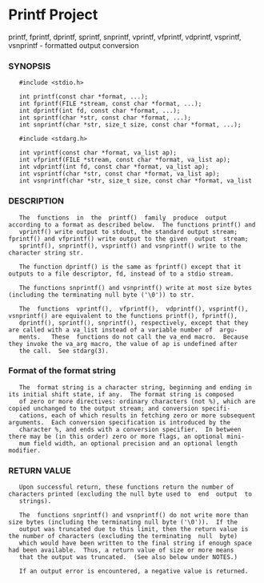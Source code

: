 # Printf Project

printf, fprintf, dprintf, sprintf, snprintf, vprintf, vfprintf, vdprintf, vsprintf, vsnprintf - formatted output conversion

### SYNOPSIS
       #include <stdio.h>

       int printf(const char *format, ...);
       int fprintf(FILE *stream, const char *format, ...);
       int dprintf(int fd, const char *format, ...);
       int sprintf(char *str, const char *format, ...);
       int snprintf(char *str, size_t size, const char *format, ...);

       #include <stdarg.h>

       int vprintf(const char *format, va_list ap);
       int vfprintf(FILE *stream, const char *format, va_list ap);
       int vdprintf(int fd, const char *format, va_list ap);
       int vsprintf(char *str, const char *format, va_list ap);
       int vsnprintf(char *str, size_t size, const char *format, va_list

### DESCRIPTION
       The  functions  in  the  printf()  family  produce  output  according to a format as described below.  The functions printf() and
       vprintf() write output to stdout, the standard output stream; fprintf() and vfprintf() write output to the given  output  stream;
       sprintf(), snprintf(), vsprintf() and vsnprintf() write to the character string str.

       The function dprintf() is the same as fprintf() except that it outputs to a file descriptor, fd, instead of to a stdio stream.

       The functions snprintf() and vsnprintf() write at most size bytes (including the terminating null byte ('\0')) to str.

       The  functions  vprintf(),  vfprintf(),  vdprintf(), vsprintf(), vsnprintf() are equivalent to the functions printf(), fprintf(),
       dprintf(), sprintf(), snprintf(), respectively, except that they are called with a va_list instead of a variable number of  argu‐
       ments.   These  functions do not call the va_end macro.  Because they invoke the va_arg macro, the value of ap is undefined after
       the call.  See stdarg(3).

### Format of the format string
       The  format string is a character string, beginning and ending in its initial shift state, if any.  The format string is composed
       of zero or more directives: ordinary characters (not %), which are copied unchanged to the output stream; and conversion specifi‐
       cations, each of which results in fetching zero or more subsequent arguments.  Each conversion specification is introduced by the
       character %, and ends with a conversion specifier.  In between there may be (in this order) zero or more flags, an optional mini‐
       mum field width, an optional precision and an optional length modifier.

### RETURN VALUE
       Upon successful return, these functions return the number of characters printed (excluding the null byte used to  end  output  to
       strings).

       The  functions snprintf() and vsnprintf() do not write more than size bytes (including the terminating null byte ('\0')).  If the
       output was truncated due to this limit, then the return value is the number of characters (excluding the terminating  null  byte)
       which would have been written to the final string if enough space had been available.  Thus, a return value of size or more means
       that the output was truncated.  (See also below under NOTES.)

       If an output error is encountered, a negative value is returned.

